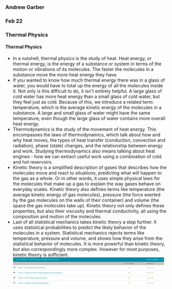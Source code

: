 ### Andrew Garber
### Feb 22
### Thermal Physics

#### Thermal Physics
 - In a nutshell, thermal physics is the study of heat. Heat energy, or thermal energy, is the energy of a substance or system in terms of the motion or vibrations of its molecules. The faster the molecules in a substance move the more heat energy they have.
 - If you wanted to know how much thermal energy there was in a glass of water, you would have to total up the energy of all the molecules inside it. Not only is this difficult to do, it isn't entirely helpful. A large glass of cold water has more heat energy than a small glass of cold water, but they feel just as cold. Because of this, we introduce a related term: temperature, which is the average kinetic energy of the molecules in a substance. A large and small glass of water might have the same temperature, even though the large glass of water contains more overall heat energy.
 - Thermodynamics is the study of the movement of heat energy. This encompasses the laws of thermodynamics, which talk about how and why heat moves, the types of heat transfer (conduction, convection and radiation), phase (state) changes, and the relationship between energy and work. Studying thermodynamics also means talking about heat engines - how we can extract useful work using a combination of cold and hot reservoirs.
 - Kinetic theory is a simplified description of gases that describes how the molecules move and react to situations, predicting what will happen to the gas as a whole. Or in other words, it uses simple physical laws for the molecules that make up a gas to explain the way gases behave on everyday scales. Kinetic theory also defines terms like temperature (the average kinetic energy of gas molecules), pressure (the force exerted by the gas molecules on the walls of their container) and volume (the space the gas molecules take up). Kinetic theory not only defines these properties, but also their viscosity and thermal conductivity, all using the composition and motion of the molecules.
 - Last of all statistical mechanics takes kinetic theory a step further. It uses statistical probabilities to predict the likely behavior of the molecules in a system. Statistical mechanics rejects terms like temperature, pressure and volume, and shows how they arise from the statistical behavior of molecules. It is more powerful than kinetic theory, but also correspondingly more complex. However for most purposes, kinetic theory is sufficient.
 ![Alt text](Media/thermal_physics.png)